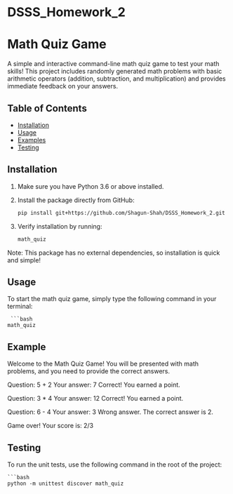 # DSSS_Homework_2

# Math Quiz Game

A simple and interactive command-line math quiz game to test your math skills! This project includes randomly generated math problems with basic arithmetic operators (addition, subtraction, and multiplication) and provides immediate feedback on your answers.

## Table of Contents
- [Installation](#installation)
- [Usage](#usage)
- [Examples](#examples)
- [Testing](#testing)


## Installation
1. Make sure you have Python 3.6 or above installed.
2. Install the package directly from GitHub:

   ```bash
   pip install git+https://github.com/Shagun-Shah/DSSS_Homework_2.git
3. Verify installation by running:

    ```bash
    math_quiz

Note: This package has no external dependencies, so installation is quick and simple!

## Usage
To start the math quiz game, simply type the following command in your terminal:

     ```bash
    math_quiz

## Example
Welcome to the Math Quiz Game!
You will be presented with math problems, and you need to provide the correct answers.

Question: 5 + 2
Your answer: 7
Correct! You earned a point.

Question: 3 * 4
Your answer: 12
Correct! You earned a point.

Question: 6 - 4
Your answer: 3
Wrong answer. The correct answer is 2.

Game over! Your score is: 2/3

## Testing
To run the unit tests, use the following command in the root of the project:

    ```bash
    python -m unittest discover math_quiz